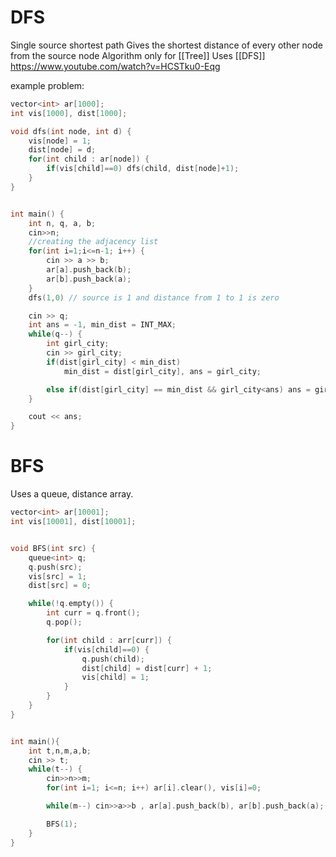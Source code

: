 
# DFS

Single source shortest path
Gives the shortest distance of every other node from the source node
Algorithm only for [[Tree]]
Uses [[DFS]]
https://www.youtube.com/watch?v=HCSTku0-Eqg

example problem:
```cpp
vector<int> ar[1000];
int vis[1000], dist[1000];

void dfs(int node, int d) {
	vis[node] = 1;
	dist[node] = d;
	for(int child : ar[node]) {
		if(vis[child]==0) dfs(child, dist[node]+1);
	}
}


int main() {
	int n, q, a, b;
	cin>>n;
	//creating the adjacency list
	for(int i=1;i<=n-1; i++) {
		cin >> a >> b;
		ar[a].push_back(b);
		ar[b].push_back(a);
	}
	dfs(1,0) // source is 1 and distance from 1 to 1 is zero

	cin >> q;
	int ans = -1, min_dist = INT_MAX;
	while(q--) {
		int girl_city;
		cin >> girl_city;
		if(dist[girl_city] < min_dist)
			min_dist = dist[girl_city], ans = girl_city;

		else if(dist[girl_city] == min_dist && girl_city<ans) ans = girl_city;
	}

	cout << ans;
}
```


# BFS

Uses a queue, distance array.

```cpp
vector<int> ar[10001];
int vis[10001], dist[10001];


void BFS(int src) {
	queue<int> q;
	q.push(src);
	vis[src] = 1;
	dist[src] = 0;

	while(!q.empty()) {
		int curr = q.front();
		q.pop();

		for(int child : arr[curr]) {
			if(vis[child]==0) {
				q.push(child);
				dist[child] = dist[curr] + 1;
				vis[child] = 1;
			}	
		}
	}
}


int main(){
	int t,n,m,a,b;
	cin >> t;
	while(t--) {
		cin>>n>>m;
		for(int i=1; i<=n; i++) ar[i].clear(), vis[i]=0;

		while(m--) cin>>a>>b , ar[a].push_back(b), ar[b].push_back(a);

		BFS(1);
 	}
}
```